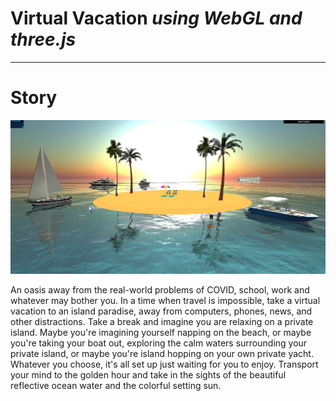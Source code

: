 # Virtual Vacation _using WebGL and three.js_
---
# Story
<p align="center">
   <img src="finalProjectScreenshot.png" width="600px">
</p>
An oasis away from the real-world problems of COVID, school, work and whatever may bother you.
In a time when travel is impossible, take a virtual vacation to an island paradise, away from computers, phones, news, and other distractions.
Take a break and imagine you are relaxing on a private island. Maybe you're imagining yourself napping on the beach, or maybe you're taking your boat out, exploring the calm waters surrounding your private island, or maybe you're island hopping on your own private yacht. 
Whatever you choose, it's all set up just waiting for you to enjoy.
Transport your mind to the golden hour and take in the sights of the beautiful reflective ocean water and the colorful setting sun.
